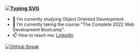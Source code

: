 ### [![Typing SVG](https://readme-typing-svg.herokuapp.com?color=F71AF2&lines=Hi%2C+my+name+is+Maria+Sliufko+👋)](https://git.io/typing-svg)

- 🔭 I’m currently studying Object Oriented Development.
- 🌱 I’m currently taking the course "The Complete 2022 Web Development Bootcamp".
- 📫 How to reach me: [LinkedIn](https://www.linkedin.com/in/maria-sliufko-b8773749/)





[![GitHub Streak](http://github-readme-streak-stats.herokuapp.com?user=MariaSliufko&theme=cobalt)](https://git.io/streak-stats)


<!--- [![GitHub Streak](http://github-readme-streak-stats.herokuapp.com?user=MariaSliufko&theme=radical)](https://git.io/streak-stats)  --->
